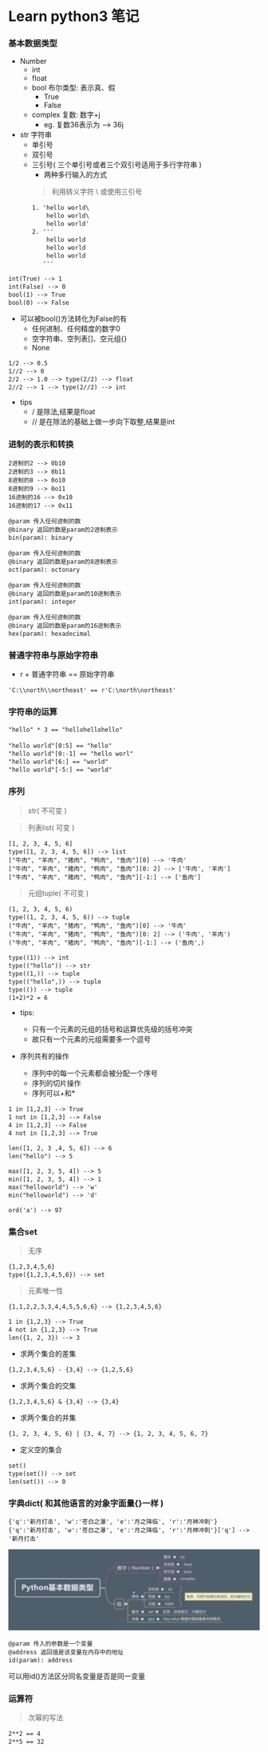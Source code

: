 # Learn python3 笔记

### 基本数据类型

- Number
  - int
  - float
  - bool 布尔类型: 表示真、假
    - True
    - False
  - complex 复数: 数字+j
    - eg. 复数36表示为 --> 36j
- str 字符串
  - 单引号
  - 双引号
  - 三引号( 三个单引号或者三个双引号适用于多行字符串 )
    - 两种多行输入的方式
    > 利用转义字符 \ 或使用三引号
    ```
    1. 'hello world\
        hello world\
        hello world'
    2. '''
        hello world
        hello world
        hello world
       '''
    ```

```
int(True) --> 1
int(False) --> 0
bool(1) --> True
bool(0) --> False
```

- 可以被bool()方法转化为False的有
  - 任何进制、任何精度的数字0
  - 空字符串、空列表[]、空元组{}
  - None

```
1/2 --> 0.5
1//2 --> 0
2/2 --> 1.0 --> type(2/2) --> float
2//2 --> 1 --> type(2//2) --> int
```
- tips
  - / 是除法,结果是float
  - // 是在除法的基础上做一步向下取整,结果是int

### 进制的表示和转换

```
2进制的2 --> 0b10
2进制的3 --> 0b11
8进制的8 --> 0o10
8进制的9 --> 0o11
16进制的16 --> 0x10
16进制的17 --> 0x11
```
```
@param 传入任何进制的数
@binary 返回的数是param的2进制表示
bin(param): binary
```
```
@param 传入任何进制的数
@binary 返回的数是param的8进制表示
oct(param): octonary
```
```
@param 传入任何进制的数
@binary 返回的数是param的10进制表示
int(param): integer
```
```
@param 传入任何进制的数
@binary 返回的数是param的16进制表示
hex(param): hexadecimal
```

### 普通字符串与原始字符串

- r + 普通字符串 == 原始字符串

```
'C:\\north\\northeast' == r'C:\north\northeast'
```

### 字符串的运算

```
"hello" * 3 == "hellohellohello"

"hello world"[0:5] == "hello"
"hello world"[0:-1] == "hello worl"
"hello world"[6:] == "world"
"hello world"[-5:] == "world"
```

### 序列

> str( 不可变 )

> 列表list( 可变 )
```
[1, 2, 3, 4, 5, 6]
type([1, 2, 3, 4, 5, 6]) --> list
["牛肉", "羊肉", "猪肉", "鸭肉", "鱼肉"][0] --> '牛肉'
["牛肉", "羊肉", "猪肉", "鸭肉", "鱼肉"][0: 2] --> ['牛肉', '羊肉']
["牛肉", "羊肉", "猪肉", "鸭肉", "鱼肉"][-1:] --> ['鱼肉']
```

> 元组tuple( 不可变 )
```
(1, 2, 3, 4, 5, 6)
type((1, 2, 3, 4, 5, 6)) --> tuple
("牛肉", "羊肉", "猪肉", "鸭肉", "鱼肉")[0] --> '牛肉'
("牛肉", "羊肉", "猪肉", "鸭肉", "鱼肉")[0: 2] --> ('牛肉', '羊肉')
("牛肉", "羊肉", "猪肉", "鸭肉", "鱼肉")[-1:] --> ('鱼肉',)
```
```
type((1)) --> int
type(("hello")) --> str
type((1,)) --> tuple
type(("hello",)) --> tuple
type(()) --> tuple
(1+2)*2 = 6
```
- tips:
  - 只有一个元素的元组的括号和运算优先级的括号冲突
  - 故只有一个元素的元组需要多一个逗号

- 序列共有的操作
  - 序列中的每一个元素都会被分配一个序号
  - 序列的切片操作
  - 序列可以+和*

```
1 in [1,2,3] --> True
1 not in [1,2,3] --> False
4 in [1,2,3] --> False
4 not in [1,2,3] --> True
```

```
len([1, 2, 3 ,4, 5, 6]) --> 6
len("hello") --> 5
```

```
max([1, 2, 3, 5, 4]) --> 5
min([1, 2, 3, 5, 4]) --> 1
max("helloworld") --> 'w'
min("helloworld") --> 'd'
```

```
ord('a') --> 97
```

### 集合set

> 无序

```
{1,2,3,4,5,6}
type({1,2,3,4,5,6}) --> set
```

> 元素唯一性

```
{1,1,2,2,3,3,4,4,5,5,6,6} --> {1,2,3,4,5,6}
```

```
1 in {1,2,3} --> True
4 not in {1,2,3} --> True
len({1, 2, 3}) --> 3
```

- 求两个集合的差集
```
{1,2,3,4,5,6} - {3,4} --> {1,2,5,6}
```

- 求两个集合的交集
```
{1,2,3,4,5,6} & {3,4} --> {3,4}
```

- 求两个集合的并集
```
{1, 2, 3, 4, 5, 6} | {3, 4, 7} --> {1, 2, 3, 4, 5, 6, 7}
```

- 定义空的集合
```
set()
type(set()) --> set
len(set()) --> 0
```

### 字典dict( 和其他语言的对象字面量{}一样 )

```
{'q':'新月打击', 'w':'苍白之瀑', 'e':'月之降临', 'r':'月神冲刺'}
{'q':'新月打击', 'w':'苍白之瀑', 'e':'月之降临', 'r':'月神冲刺'}['q'] --> '新月打击'
```

![](./python基本数据类型思维导图.png)

```
@param 传入的参数是一个变量
@address 返回值是该变量在内存中的地址
id(param): address
```
可以用id()方法区分同名变量是否是同一变量

### 运算符

> 次幂的写法
```
2**2 == 4
2**5 == 32
```
